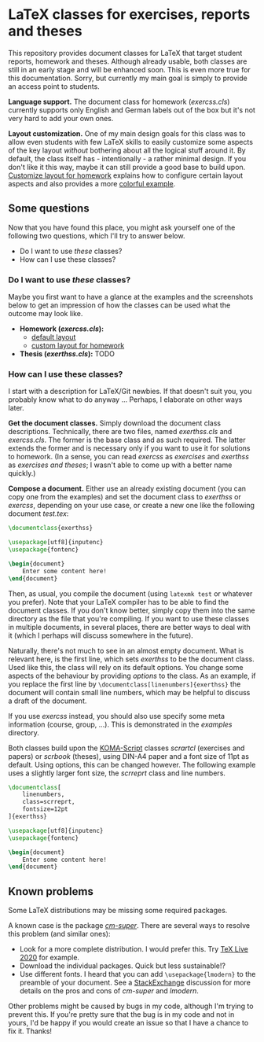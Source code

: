 # LaTeX classes for exercises, reports and theses

This repository provides document classes for LaTeX that target student reports, homework and theses. Although already usable, both classes are still in an early stage and will be enhanced soon. This is even more true for this documentation. Sorry, but currently my main goal is simply to provide an access point to students.

**Language support.** The document class for homework (_exercss.cls_) currently supports only English and German labels out of the box but it's not very hard to add your own ones.

**Layout customization.** One of my main design goals for this class was to allow even students with few LaTeX skills to easily customize some aspects of the key layout _without_ bothering about all the logical stuff around it. By default, the class itself has - intentionally - a rather minimal design. If you don't like it this way, maybe it can still provide a good base to build upon. [Customize layout for homework](examples/CustomizeLayoutExercss.md) explains how to configure certain layout aspects and also provides a more [colorful example](examples/exercss-layout-konfiguration.pdf).

## Some questions

Now that you have found this place, you might ask yourself one of the following two questions, which I'll try to answer below.

- Do I want to use _these_ classes?
- How can I use these classes?

### Do I want to use _these_ classes?

Maybe you first want to have a glance at the examples and the screenshots below to get an impression of how the classes can be used what the outcome may look like.

- **Homework (_exercss.cls_):** 
	- [default layout](examples/exercss-beispiel.pdf)
	- [custom layout for homework](examples/exercss-layout-konfiguration.pdf)
- **Thesis (_exerthss.cls_):** TODO

### How can I use these classes?

I start with a description for LaTeX/Git newbies. If that doesn't suit you, you probably know what to do anyway ... Perhaps, I elaborate on other ways later.

**Get the document classes.** Simply download the document class descriptions. Technically, there are two files, named _exerthss.cls_ and _exercss.cls_. The former is the base class and as such required. The latter extends the former and is necessary only if you want to use it for solutions to homework. (In a sense, you can read _exercss_ as _exercises_ and _exerthss_ as _exercises and theses_; I wasn't able to come up with a better name quickly.)

**Compose a document.** Either use an already existing document (you can copy one from the examples) and set the document class to _exerthss_ or _exercss_, depending on your use case, or create a new one like the following document _test.tex_:

```tex
\documentclass{exerthss}

\usepackage[utf8]{inputenc}
\usepackage{fontenc}

\begin{document}
	Enter some content here!
\end{document}
```

Then, as usual, you compile the document (using `latexmk test` or whatever you prefer). Note that your LaTeX compiler has to be able to find the document classes. If you don't know better, simply copy them into the same directory as the file that you're compiling. If you want to use these classes in multiple documents, in several places, there are better ways to deal with it (which I perhaps will discuss somewhere in the future).

Naturally, there's not much to see in an almost empty document. What is relevant here, is the first line, which sets _exerthss_ to be the document class. Used like this,  the class will rely on its default options. You change some aspects of the behaviour by providing _options_ to the class. As an example, if you replace the first line by `\documentclass[linenumbers]{exerthss}` the document will contain small line numbers, which may be helpful to discuss a draft of the document.

If you use _exercss_ instead, you should also use specify some meta information (course, group, ...). This is demonstrated in the _examples_ directory.

Both classes build upon the [KOMA-Script](https://www.komascript.de) classes _scrartcl_ (exercises and papers) or _scrbook_ (theses), using DIN-A4 paper and a font size of 11pt as default. Using options, this can be changed however. The following example uses a slightly larger font size, the _scrreprt_ class and line numbers.

```tex
\documentclass[
	linenumbers,
	class=scrreprt,
	fontsize=12pt
]{exerthss}

\usepackage[utf8]{inputenc}
\usepackage{fontenc}

\begin{document}
	Enter some content here!
\end{document}
```

## Known problems

Some LaTeX distributions may be missing some required packages.

A known case is the package [_cm-super_](https://ctan.org/pkg/cm-super). There are several ways to resolve this problem (and similar ones):

- Look for a more complete distribution. I would prefer this. Try [TeX Live 2020](https://www.tug.org/texlive/) for example.
- Download the individual packages. Quick but less sustainable!?
- Use different fonts. I heard that you can add `\usepackage{lmodern}` to the preamble of your document. See a [StackExchange](https://tex.stackexchange.com/questions/1390/latin-modern-vs-cm-super) discussion for more details on the pros and cons of _cm-super_ and _lmodern_.

Other problems might be caused by bugs in my code, although I'm trying to prevent this. If you're pretty sure that the bug is in my code and not in yours, I'd be happy if you would create an issue so that I have a chance to fix it. Thanks!
